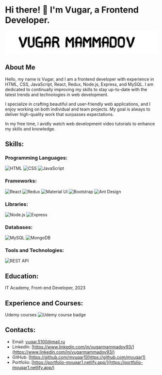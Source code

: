 # Hi there! 👋 I'm Vugar, a Frontend Developer.

![Vugar Mammadov](./images/vugar-mammadov-black-background.jpg)

## About Me

Hello, my name is Vugar, and I am a frontend developer with experience in HTML, CSS, JavaScript, React, Redux, Node.js, Express, and MySQL. I am dedicated to continually improving my skills to stay up-to-date with the latest trends and technologies in web development.

I specialize in crafting beautiful and user-friendly web applications, and I enjoy working on both individual and team projects. My goal is always to deliver high-quality work that surpasses expectations.

In my free time, I avidly watch web development video tutorials to enhance my skills and knowledge.

## Skills:

### Programming Languages:

![HTML](https://img.shields.io/badge/HTML-blue?style=flat-square&logo=html5)
![CSS](https://img.shields.io/badge/CSS-blue?style=flat-square&logo=css3)
![JavaScript](https://img.shields.io/badge/JavaScript-blue?style=flat-square&logo=javascript)

### Frameworks:

![React](https://img.shields.io/badge/React-blue?style=flat-square&logo=react)
![Redux](https://img.shields.io/badge/Redux-blue?style=flat-square&logo=redux)
![Material UI](https://img.shields.io/badge/Material%20UI-blue?style=flat-square&logo=material-ui)
![Bootstrap](https://img.shields.io/badge/Bootstrap-blue?style=flat-square&logo=bootstrap)
![Ant Design](https://img.shields.io/badge/Ant%20Design-blue?style=flat-square&logo=ant-design)

### Libraries:

![Node.js](https://img.shields.io/badge/Node.js-blue?style=flat-square&logo=node.js)
![Express](https://img.shields.io/badge/Express-blue?style=flat-square&logo=express)

### Databases:

![MySQL](https://img.shields.io/badge/MySQL-blue?style=flat-square&logo=mysql)
![MongoDB](https://img.shields.io/badge/MongoDB-blue?style=flat-square&logo=mongodb)

### Tools and Technologies:

![REST API](https://img.shields.io/badge/REST%20API-blue?style=flat-square&logo=api)

## Education:

IT Academy, Front-end Developer, 2023

## Experience and Courses:

Udemy courses ![Udemy course badge](https://img.shields.io/badge/Udemy-black?style=flat-square&logo=udemy&color=EC5252)

## Contacts:

- Email: vuqar.5100@mail.ru
- LinkedIn: [https://www.linkedin.com/in/vugarmammadov93/](https://www.linkedin.com/in/vugarmammadov93/)
- GitHub: [https://github.com/mvuqar1](https://github.com/mvuqar1)
- Portfolio: [https://portfolio-mvuqar1.netlify.app/](https://portfolio-mvuqar1.netlify.app/)
